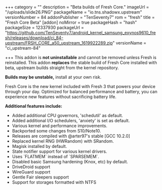 +++
category = ""
description = "Beta builds of Fresh Core."
imageUrl = "/uploads/slide26.PNG"
packageName = "io.tns.shadowx.upstream"
versionNumber = 84
addonPublisher = "TenSeventy7"
rom = "fresh"
title = "Fresh Core Beta"
[addon]
noMirror = true
packageHash = "hash"
packageSize = 12337930
packageUrl = "https://github.com/TenSeventy7/android_kernel_samsung_exynos9610_fresh/releases/download/ci_84-upstream/FRSH_CORE_a50_upstream_1619922289.zip"
versionName = "ci_upstream-84"

+++
This addon is **not uninstallable** and cannot be removed unless Fresh is reinstalled. This addon **replaces** the stable build of Fresh Core installed with beta, upstream builds straight from the kernel repository.

**Builds may be unstable,** install at your own risk.

Fresh Core is the new kernel included with Fresh 3 that powers your device through your day. Optimized for balanced performance and battery, you can experience new features without sacrificing battery life.

**Additional features include:**

* Added additional CPU governors, 'schedutil' as default.
* Added additional I/O schedulers, 'anxiety' is set as default.
* Various kernel and performance improvements.
* Backported some changes from S10/Note10.
* Releases are compiled with @arter97's stable \[GCC 10.2.0\]
* Replaced kernel RNG (HWRandom) with SRandom.
* Magisk installed by default.
* State notifier support for various kernel drivers.
* Uses \`FLATMEM\` instead of \`SPARSEMEM\`.
* Disabled basic Samsung hardening (Knox, etc) by default.
* DriveDroid support
* WireGuard support
* Gentle Fair sleepers support
* Support for storages formatted with NTFS